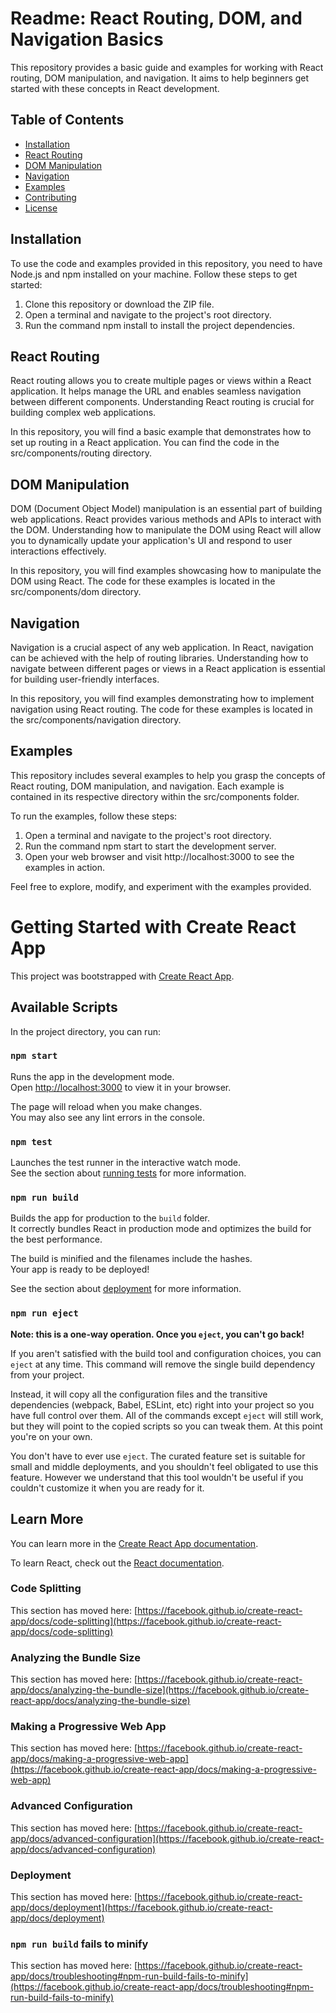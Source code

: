 # Readme: React Routing, DOM, and Navigation Basics

This repository provides a basic guide and examples for working with React routing, DOM manipulation, and navigation. It aims to help beginners get started with these concepts in React development.

## Table of Contents
- [Installation](#installation)
- [React Routing](#react-routing)
- [DOM Manipulation](#dom-manipulation)
- [Navigation](#navigation)
- [Examples](#examples)
- [Contributing](#contributing)
- [License](#license)

## Installation

To use the code and examples provided in this repository, you need to have Node.js and npm installed on your machine. Follow these steps to get started:

1. Clone this repository or download the ZIP file.
2. Open a terminal and navigate to the project's root directory.
3. Run the command npm install to install the project dependencies.

## React Routing

React routing allows you to create multiple pages or views within a React application. It helps manage the URL and enables seamless navigation between different components. Understanding React routing is crucial for building complex web applications.

In this repository, you will find a basic example that demonstrates how to set up routing in a React application. You can find the code in the src/components/routing directory.

## DOM Manipulation

DOM (Document Object Model) manipulation is an essential part of building web applications. React provides various methods and APIs to interact with the DOM. Understanding how to manipulate the DOM using React will allow you to dynamically update your application's UI and respond to user interactions effectively.

In this repository, you will find examples showcasing how to manipulate the DOM using React. The code for these examples is located in the src/components/dom directory.

## Navigation

Navigation is a crucial aspect of any web application. In React, navigation can be achieved with the help of routing libraries. Understanding how to navigate between different pages or views in a React application is essential for building user-friendly interfaces.

In this repository, you will find examples demonstrating how to implement navigation using React routing. The code for these examples is located in the src/components/navigation directory.

## Examples

This repository includes several examples to help you grasp the concepts of React routing, DOM manipulation, and navigation. Each example is contained in its respective directory within the src/components folder.

To run the examples, follow these steps:

1. Open a terminal and navigate to the project's root directory.
2. Run the command npm start to start the development server.
3. Open your web browser and visit http://localhost:3000 to see the examples in action.

Feel free to explore, modify, and experiment with the examples provided.


# Getting Started with Create React App

This project was bootstrapped with [Create React App](https://github.com/facebook/create-react-app).

## Available Scripts

In the project directory, you can run:

### `npm start`

Runs the app in the development mode.\
Open [http://localhost:3000](http://localhost:3000) to view it in your browser.

The page will reload when you make changes.\
You may also see any lint errors in the console.

### `npm test`

Launches the test runner in the interactive watch mode.\
See the section about [running tests](https://facebook.github.io/create-react-app/docs/running-tests) for more information.

### `npm run build`

Builds the app for production to the `build` folder.\
It correctly bundles React in production mode and optimizes the build for the best performance.

The build is minified and the filenames include the hashes.\
Your app is ready to be deployed!

See the section about [deployment](https://facebook.github.io/create-react-app/docs/deployment) for more information.

### `npm run eject`

**Note: this is a one-way operation. Once you `eject`, you can't go back!**

If you aren't satisfied with the build tool and configuration choices, you can `eject` at any time. This command will remove the single build dependency from your project.

Instead, it will copy all the configuration files and the transitive dependencies (webpack, Babel, ESLint, etc) right into your project so you have full control over them. All of the commands except `eject` will still work, but they will point to the copied scripts so you can tweak them. At this point you're on your own.

You don't have to ever use `eject`. The curated feature set is suitable for small and middle deployments, and you shouldn't feel obligated to use this feature. However we understand that this tool wouldn't be useful if you couldn't customize it when you are ready for it.

## Learn More

You can learn more in the [Create React App documentation](https://facebook.github.io/create-react-app/docs/getting-started).

To learn React, check out the [React documentation](https://reactjs.org/).

### Code Splitting

This section has moved here: [https://facebook.github.io/create-react-app/docs/code-splitting](https://facebook.github.io/create-react-app/docs/code-splitting)

### Analyzing the Bundle Size

This section has moved here: [https://facebook.github.io/create-react-app/docs/analyzing-the-bundle-size](https://facebook.github.io/create-react-app/docs/analyzing-the-bundle-size)

### Making a Progressive Web App

This section has moved here: [https://facebook.github.io/create-react-app/docs/making-a-progressive-web-app](https://facebook.github.io/create-react-app/docs/making-a-progressive-web-app)

### Advanced Configuration

This section has moved here: [https://facebook.github.io/create-react-app/docs/advanced-configuration](https://facebook.github.io/create-react-app/docs/advanced-configuration)

### Deployment

This section has moved here: [https://facebook.github.io/create-react-app/docs/deployment](https://facebook.github.io/create-react-app/docs/deployment)

### `npm run build` fails to minify

This section has moved here: [https://facebook.github.io/create-react-app/docs/troubleshooting#npm-run-build-fails-to-minify](https://facebook.github.io/create-react-app/docs/troubleshooting#npm-run-build-fails-to-minify)